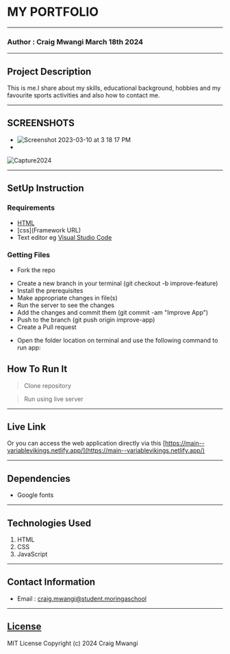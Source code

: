 # MY PORTFOLIO
*****
### Author : Craig Mwangi March 18th 2024
****
## Project Description
This is me.I share about my skills, educational background, hobbies and my favourite sports activities and also how to contact me.
******

## SCREENSHOTS
- ![Screenshot 2023-03-10 at 3 18 17 PM](https://user-images.githubusercontent.com/62019551/224314212-22edcb5c-9bb7-4200-9243-6299b41e5fff.png)
-
![Capture2024](https://github.com/kahenya-anita/The-Tribe-Portfolio/assets/143989394/732f86e7-f6b0-4b40-a5fe-4df837e68492)



********
## SetUp Instruction
### Requirements
* [HTML](html.com)
* [css](Framework URL)
* Text editor eg [Visual Studio Code](https://code.visualstudio.com/download)


### Getting Files
* Fork the repo
- Create a new branch in your terminal (git checkout -b improve-feature)
- Install the prerequisites
- Make appropriate changes in file(s)
- Run the server to see the changes
- Add the changes and commit them (git commit -am "Improve App")
- Push to the branch (git push origin improve-app)
- Create a Pull request
* Open the folder location on terminal and use the following command to run app:

## How To Run It
>  Clone repository

> Run using live server
*****
## Live Link
Or you can access the web application directly via this [https://main--variablevikings.netlify.app/](https://main--variablevikings.netlify.app/)
*****
## Dependencies
- Google fonts

*****
## Technologies Used
1. HTML
2. CSS
3. JavaScript
*****
## Contact Information
* Email : craig.mwangi@student.moringaschool
*****
## [License](LICENSE)
MIT License
Copyright (c) 2024 Craig Mwangi